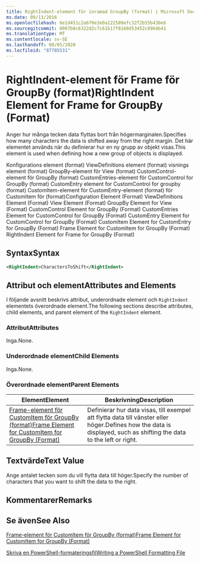 ```yaml
---
title: RightIndent-element för inramad GroupBy (format) | Microsoft Docs
ms.date: 09/13/2016
ms.openlocfilehash: 6e1d451c2a6f0e3e0a122589efc32f2b55b430e6
ms.sourcegitcommit: 0907b8c6322d2c7c61b17f8168d53452c8964b41
ms.translationtype: MT
ms.contentlocale: sv-SE
ms.lasthandoff: 08/05/2020
ms.locfileid: "87785531"
---
```

# <a name="rightindent-element-for-frame-for-groupby-format"></a><span data-ttu-id="1338b-102">RightIndent-element för Frame för GroupBy (format)</span><span class="sxs-lookup"><span data-stu-id="1338b-102">RightIndent Element for Frame for GroupBy (Format)</span></span>

<span data-ttu-id="1338b-103">Anger hur många tecken data flyttas bort från högermarginalen.</span><span class="sxs-lookup"><span data-stu-id="1338b-103">Specifies how many characters the data is shifted away from the right margin.</span></span> <span data-ttu-id="1338b-104">Det här elementet används när du definierar hur en ny grupp av objekt visas.</span><span class="sxs-lookup"><span data-stu-id="1338b-104">This element is used when defining how a new group of objects is displayed.</span></span>

<span data-ttu-id="1338b-105">Konfigurations element (format) ViewDefinitions element (format) visnings element (format) GroupBy-element för View (format) CustomControl-element för GroupBy (format) CustomEntries-element för CustomControl for GroupBy (format) CustomEntry element for CustomControl for groupby (format) CustomItem-element för CustomEntry-element (format) för CustomItem för (format)</span><span class="sxs-lookup"><span data-stu-id="1338b-105">Configuration Element (Format) ViewDefinitions Element (Format) View Element (Format) GroupBy Element for View (Format) CustomControl Element for GroupBy (Format) CustomEntries Element for CustomControl for GroupBy (Format) CustomEntry Element for CustomControl for GroupBy (Format) CustomItem Element for CustomEntry for GroupBy (Format) Frame Element for CustomItem for GroupBy (Format) RightIndent Element for Frame for GroupBy (Format)</span></span>

## <a name="syntax"></a><span data-ttu-id="1338b-106">Syntax</span><span class="sxs-lookup"><span data-stu-id="1338b-106">Syntax</span></span>

```xml
<RightIndent>CharactersToShift</RightIndent>
```

## <a name="attributes-and-elements"></a><span data-ttu-id="1338b-107">Attribut och element</span><span class="sxs-lookup"><span data-stu-id="1338b-107">Attributes and Elements</span></span>

<span data-ttu-id="1338b-108">I följande avsnitt beskrivs attribut, underordnade element och `RightIndent` elementets överordnade element.</span><span class="sxs-lookup"><span data-stu-id="1338b-108">The following sections describe attributes, child elements, and parent element of the `RightIndent` element.</span></span>

### <a name="attributes"></a><span data-ttu-id="1338b-109">Attribut</span><span class="sxs-lookup"><span data-stu-id="1338b-109">Attributes</span></span>

<span data-ttu-id="1338b-110">Inga.</span><span class="sxs-lookup"><span data-stu-id="1338b-110">None.</span></span>

### <a name="child-elements"></a><span data-ttu-id="1338b-111">Underordnade element</span><span class="sxs-lookup"><span data-stu-id="1338b-111">Child Elements</span></span>

<span data-ttu-id="1338b-112">Inga.</span><span class="sxs-lookup"><span data-stu-id="1338b-112">None.</span></span>

### <a name="parent-elements"></a><span data-ttu-id="1338b-113">Överordnade element</span><span class="sxs-lookup"><span data-stu-id="1338b-113">Parent Elements</span></span>

|<span data-ttu-id="1338b-114">Element</span><span class="sxs-lookup"><span data-stu-id="1338b-114">Element</span></span>|<span data-ttu-id="1338b-115">Beskrivning</span><span class="sxs-lookup"><span data-stu-id="1338b-115">Description</span></span>|
|-------------|-----------------|
|[<span data-ttu-id="1338b-116">Frame-element för CustomItem för GroupBy (format)</span><span class="sxs-lookup"><span data-stu-id="1338b-116">Frame Element for CustomItem for GroupBy (Format)</span></span>](./frame-element-for-customitem-for-groupby-format.md)|<span data-ttu-id="1338b-117">Definierar hur data visas, till exempel att flytta data till vänster eller höger.</span><span class="sxs-lookup"><span data-stu-id="1338b-117">Defines how the data is displayed, such as shifting the data to the left or right.</span></span>|

## <a name="text-value"></a><span data-ttu-id="1338b-118">Textvärde</span><span class="sxs-lookup"><span data-stu-id="1338b-118">Text Value</span></span>

<span data-ttu-id="1338b-119">Ange antalet tecken som du vill flytta data till höger.</span><span class="sxs-lookup"><span data-stu-id="1338b-119">Specify the number of characters that you want to shift the data to the right.</span></span>

## <a name="remarks"></a><span data-ttu-id="1338b-120">Kommentarer</span><span class="sxs-lookup"><span data-stu-id="1338b-120">Remarks</span></span>

## <a name="see-also"></a><span data-ttu-id="1338b-121">Se även</span><span class="sxs-lookup"><span data-stu-id="1338b-121">See Also</span></span>

[<span data-ttu-id="1338b-122">Frame-element för CustomItem för GroupBy (format)</span><span class="sxs-lookup"><span data-stu-id="1338b-122">Frame Element for CustomItem for GroupBy (Format)</span></span>](./frame-element-for-customitem-for-groupby-format.md)

[<span data-ttu-id="1338b-123">Skriva en PowerShell-formateringsfil</span><span class="sxs-lookup"><span data-stu-id="1338b-123">Writing a PowerShell Formatting File</span></span>](./writing-a-powershell-formatting-file.md)
